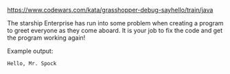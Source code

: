 https://www.codewars.com/kata/grasshopper-debug-sayhello/train/java

The starship Enterprise has run into some problem when creating a program to greet everyone as they come aboard. It is your job to fix the code and get the program working again!

Example output:
```
Hello, Mr. Spock
```
